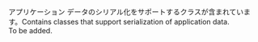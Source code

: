 <Namespace Name="Microsoft.Xml.Serialization.GeneratedAssembly">
  <Docs>
    <summary><span data-ttu-id="96c5d-101">アプリケーション データのシリアル化をサポートするクラスが含まれています。</span><span class="sxs-lookup"><span data-stu-id="96c5d-101">Contains classes that support serialization of application data.</span></span></summary> 
    <remarks>To be added.</remarks>
  </Docs>
</Namespace>
